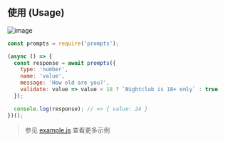 ## 使用 (Usage)

![image](/prompts_docs_cn/images/Usage.gif)

```js
const prompts = require('prompts');

(async () => {
  const response = await prompts({
    type: 'number',
    name: 'value',
    message: 'How old are you?',
    validate: value => value < 18 ? `Nightclub is 18+ only` : true
  });

  console.log(response); // => { value: 24 }
})();
```

> 参见 [example.js](https://github.com/terkelg/prompts/blob/master/example.js) 查看更多示例

